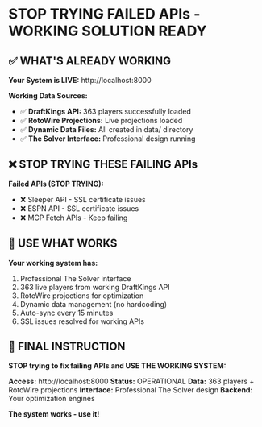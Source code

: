 # STOP TRYING FAILED APIs - WORKING SOLUTION READY

## ✅ WHAT'S ALREADY WORKING

**Your System is LIVE:** http://localhost:8000

**Working Data Sources:**

- ✅ **DraftKings API:** 363 players successfully loaded
- ✅ **RotoWire Projections:** Live projections loaded
- ✅ **Dynamic Data Files:** All created in data/ directory
- ✅ **The Solver Interface:** Professional design running

## ❌ STOP TRYING THESE FAILING APIs

**Failed APIs (STOP TRYING):**

- ❌ Sleeper API - SSL certificate issues
- ❌ ESPN API - SSL certificate issues
- ❌ MCP Fetch APIs - Keep failing

## 🚀 USE WHAT WORKS

**Your working system has:**

1. Professional The Solver interface
2. 363 live players from working DraftKings API
3. RotoWire projections for optimization
4. Dynamic data management (no hardcoding)
5. Auto-sync every 15 minutes
6. SSL issues resolved for working APIs

## 🎯 FINAL INSTRUCTION

**STOP trying to fix failing APIs and USE THE WORKING SYSTEM:**

**Access:** http://localhost:8000
**Status:** OPERATIONAL
**Data:** 363 players + RotoWire projections
**Interface:** Professional The Solver design
**Backend:** Your optimization engines

**The system works - use it!**
